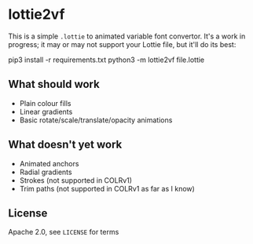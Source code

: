 # lottie2vf

This is a simple `.lottie` to animated variable font convertor.
It's a work in progress; it may or may not support your Lottie file, but it'll do its best:

  pip3 install -r requirements.txt
  python3 -m lottie2vf file.lottie

## What should work

* Plain colour fills
* Linear gradients
* Basic rotate/scale/translate/opacity animations

## What doesn't yet work

* Animated anchors
* Radial gradients
* Strokes (not supported in COLRv1)
* Trim paths (not supported in COLRv1 as far as I know)

## License

Apache 2.0, see `LICENSE` for terms

